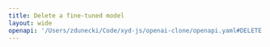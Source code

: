 ```yaml
---
title: Delete a fine-tuned model
layout: wide
openapi: '/Users/zdunecki/Code/xyd-js/openai-clone/openapi.yaml#DELETE /models/{model}'
---
```


